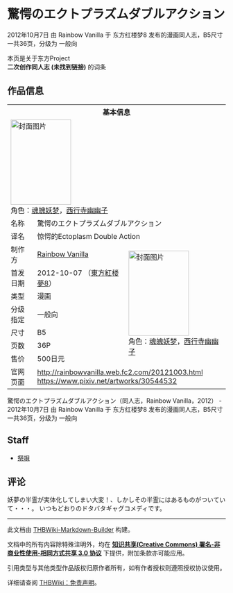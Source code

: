 # 驚愕のエクトプラズムダブルアクション

<!-- source html: G:\repos\THBWiki-Markdown-Builder\THBWikiMarkdown\Temp\main\2\20\ns0%3A%E9%A9%9A%E6%84%95%E3%81%AE%E3%82%A8%E3%82%AF%E3%83%88%E3%83%97%E3%83%A9%E3%82%BA%E3%83%A0%E3%83%80%E3%83%96%E3%83%AB%E3%82%A2%E3%82%AF%E3%82%B7%E3%83%A7%E3%83%B3.html -->

2012年10月7日 由 Rainbow Vanilla 于 东方红楼梦8 发布的漫画同人志，B5尺寸一共36页，分级为 一般向

本页是关于东方Project  
 **二次创作同人志 (未找到链接)** 的词条
## 作品信息

<table><tbody><tr><th colspan="3">基本信息</th></tr><tr><td class="cover-artwork-mobile" colspan="2"><a href="./文件-驚愕のエクトプラズムダブルアクション封面.jpg.md" class="image" title="封面图片"><img alt="封面图片" src="https://upload.thwiki.cc/thumb/2/2e/%E9%A9%9A%E6%84%95%E3%81%AE%E3%82%A8%E3%82%AF%E3%83%88%E3%83%97%E3%83%A9%E3%82%BA%E3%83%A0%E3%83%80%E3%83%96%E3%83%AB%E3%82%A2%E3%82%AF%E3%82%B7%E3%83%A7%E3%83%B3%E5%B0%81%E9%9D%A2.jpg/139px-%E9%A9%9A%E6%84%95%E3%81%AE%E3%82%A8%E3%82%AF%E3%83%88%E3%83%97%E3%83%A9%E3%82%BA%E3%83%A0%E3%83%80%E3%83%96%E3%83%AB%E3%82%A2%E3%82%AF%E3%82%B7%E3%83%A7%E3%83%B3%E5%B0%81%E9%9D%A2.jpg" decoding="async" loading="lazy" width="139" height="196" srcset="https://upload.thwiki.cc/thumb/2/2e/%E9%A9%9A%E6%84%95%E3%81%AE%E3%82%A8%E3%82%AF%E3%83%88%E3%83%97%E3%83%A9%E3%82%BA%E3%83%A0%E3%83%80%E3%83%96%E3%83%AB%E3%82%A2%E3%82%AF%E3%82%B7%E3%83%A7%E3%83%B3%E5%B0%81%E9%9D%A2.jpg/208px-%E9%A9%9A%E6%84%95%E3%81%AE%E3%82%A8%E3%82%AF%E3%83%88%E3%83%97%E3%83%A9%E3%82%BA%E3%83%A0%E3%83%80%E3%83%96%E3%83%AB%E3%82%A2%E3%82%AF%E3%82%B7%E3%83%A7%E3%83%B3%E5%B0%81%E9%9D%A2.jpg 1.5x, https://upload.thwiki.cc/thumb/2/2e/%E9%A9%9A%E6%84%95%E3%81%AE%E3%82%A8%E3%82%AF%E3%83%88%E3%83%97%E3%83%A9%E3%82%BA%E3%83%A0%E3%83%80%E3%83%96%E3%83%AB%E3%82%A2%E3%82%AF%E3%82%B7%E3%83%A7%E3%83%B3%E5%B0%81%E9%9D%A2.jpg/278px-%E9%A9%9A%E6%84%95%E3%81%AE%E3%82%A8%E3%82%AF%E3%83%88%E3%83%97%E3%83%A9%E3%82%BA%E3%83%A0%E3%83%80%E3%83%96%E3%83%AB%E3%82%A2%E3%82%AF%E3%82%B7%E3%83%A7%E3%83%B3%E5%B0%81%E9%9D%A2.jpg 2x" data-file-width="717" data-file-height="1012"></a><div class="cover-char">角色：<a href="./魂魄妖梦.md" title="魂魄妖梦">魂魄妖梦</a>，<a href="./西行寺幽幽子.md" title="西行寺幽幽子">西行寺幽幽子</a></div></td>
</tr><tr><td class="label">名称</td><td colspan="2"> 驚愕のエクトプラズムダブルアクション </td></tr><tr><td class="label">译名</td><td colspan="2"> 惊愕的Ectoplasm Double Action </td></tr><tr><td class="label">制作方</td><td><a href="./Rainbow_Vanilla.md" title="Rainbow Vanilla">Rainbow Vanilla</a></td><td class="cover-artwork" rowspan="7" style="min-width:196px;"><a href="./文件-驚愕のエクトプラズムダブルアクション封面.jpg.md" class="image" title="封面图片"><img alt="封面图片" src="https://upload.thwiki.cc/thumb/2/2e/%E9%A9%9A%E6%84%95%E3%81%AE%E3%82%A8%E3%82%AF%E3%83%88%E3%83%97%E3%83%A9%E3%82%BA%E3%83%A0%E3%83%80%E3%83%96%E3%83%AB%E3%82%A2%E3%82%AF%E3%82%B7%E3%83%A7%E3%83%B3%E5%B0%81%E9%9D%A2.jpg/139px-%E9%A9%9A%E6%84%95%E3%81%AE%E3%82%A8%E3%82%AF%E3%83%88%E3%83%97%E3%83%A9%E3%82%BA%E3%83%A0%E3%83%80%E3%83%96%E3%83%AB%E3%82%A2%E3%82%AF%E3%82%B7%E3%83%A7%E3%83%B3%E5%B0%81%E9%9D%A2.jpg" decoding="async" loading="lazy" width="139" height="196" srcset="https://upload.thwiki.cc/thumb/2/2e/%E9%A9%9A%E6%84%95%E3%81%AE%E3%82%A8%E3%82%AF%E3%83%88%E3%83%97%E3%83%A9%E3%82%BA%E3%83%A0%E3%83%80%E3%83%96%E3%83%AB%E3%82%A2%E3%82%AF%E3%82%B7%E3%83%A7%E3%83%B3%E5%B0%81%E9%9D%A2.jpg/208px-%E9%A9%9A%E6%84%95%E3%81%AE%E3%82%A8%E3%82%AF%E3%83%88%E3%83%97%E3%83%A9%E3%82%BA%E3%83%A0%E3%83%80%E3%83%96%E3%83%AB%E3%82%A2%E3%82%AF%E3%82%B7%E3%83%A7%E3%83%B3%E5%B0%81%E9%9D%A2.jpg 1.5x, https://upload.thwiki.cc/thumb/2/2e/%E9%A9%9A%E6%84%95%E3%81%AE%E3%82%A8%E3%82%AF%E3%83%88%E3%83%97%E3%83%A9%E3%82%BA%E3%83%A0%E3%83%80%E3%83%96%E3%83%AB%E3%82%A2%E3%82%AF%E3%82%B7%E3%83%A7%E3%83%B3%E5%B0%81%E9%9D%A2.jpg/278px-%E9%A9%9A%E6%84%95%E3%81%AE%E3%82%A8%E3%82%AF%E3%83%88%E3%83%97%E3%83%A9%E3%82%BA%E3%83%A0%E3%83%80%E3%83%96%E3%83%AB%E3%82%A2%E3%82%AF%E3%82%B7%E3%83%A7%E3%83%B3%E5%B0%81%E9%9D%A2.jpg 2x" data-file-width="717" data-file-height="1012"></a><div class="cover-char">角色：<a href="./魂魄妖梦.md" title="魂魄妖梦">魂魄妖梦</a>，<a href="./西行寺幽幽子.md" title="西行寺幽幽子">西行寺幽幽子</a></div></td>
</tr><tr><td class="label">首发日期</td><td>2012-10-07&#160;（<a href="/展会作品列表?e=%E4%B8%9C%E6%96%B9%E7%BA%A2%E6%A5%BC%E6%A2%A6%238">東方紅楼夢8</a>）</td></tr><tr><td class="label">类型</td><td>漫画</td></tr><tr><td class="label">分级指定</td><td>一般向</td></tr><tr><td class="label">尺寸</td><td>B5</td></tr><tr><td class="label">页数</td><td>36P</td></tr><tr><td class="label">售价</td><td>500日元</td></tr>
<tr><td class="label">官网页面</td><td colspan="2"><a rel="nofollow" class="external free" href="http://rainbowvanilla.web.fc2.com/20121003.html">http://rainbowvanilla.web.fc2.com/20121003.html</a><br><a rel="nofollow" class="external free" href="https://www.pixiv.net/artworks/30544532">https://www.pixiv.net/artworks/30544532</a></td></tr></tbody></table>

驚愕のエクトプラズムダブルアクション（同人志，Rainbow Vanilla，2012） - 2012年10月7日 由 Rainbow Vanilla 于 东方红楼梦8 发布的漫画同人志，B5尺寸一共36页，分级为 一般向
## Staff
- [祭唄](./祭唄.md)

## 评论
  
妖夢の半霊が実体化してしまい大変！、しかしその半霊にはあるものがついていて・・・。
いつもどおりのドタバタギャグコメディです。
  
  
  

  





---

此文档由 [THBWiki-Markdown-Builder](https://github.com/Delsin-Yu/THBWiki-Markdown-Builder) 构建。

文档中的所有内容除特殊注明外，均在 [**知识共享(Creative Commons) 署名-非商业性使用-相同方式共享 3.0 协议**](https://creativecommons.org/licenses/by-sa/3.0/deed.zh-hans) 下提供，附加条款亦可能应用。

引用类型与其他类型作品版权归原作者所有，如有作者授权则遵照授权协议使用。

详细请查阅 [THBWiki：免责声明](https://thbwiki.cc/THBWiki:%E5%85%8D%E8%B4%A3%E5%A3%B0%E6%98%8E)。

